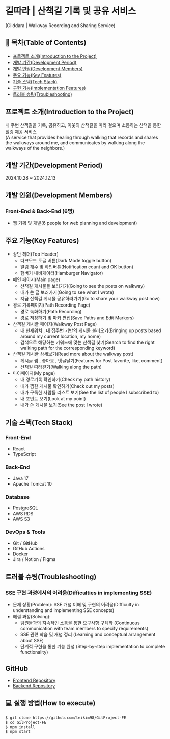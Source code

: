 # 길따라 | 산책길 기록 및 공유 서비스
(Gilddara | Walkway Recording and Sharing Service)

## 📌 목차(Table of Contents)
* [프로젝트 소개(Introduction to the Project)](#프로젝트-소개)
* [개발 기간(Development Period)](#개발-기간)
* [개발 인원(Development Members)](#개발-인원)
* [주요 기능(Key Features)](#주요-기능)
* [기술 스택(Tech Stack)](#기술-스택)
* [구현 기능(Implementation Features)](#구현-기능)
* [트러블 슈팅(Troubleshooting)](#트러블-슈팅)

## 프로젝트 소개(Introduction to the Project)
내 주변 산책길을 기록, 공유하고, 이웃의 산책길을 따라 걸으며 소통하는 산책을 통한 힐링 제공 서비스  
(A service that provides healing through walking that records and shares the walkways around me, and communicates by walking along the walkways of the neighbors.)

## 개발 기간(Development Period)
2024.10.28 ~ 2024.12.13

## 개발 인원(Development Members)
### Front-End & Back-End (6명)
* 웹 기획 및 개발(6 people for web planning and development)

## 주요 기능(Key Features)
* 상단 헤더(Top Header)
  * 다크모드 토글 버튼(Dark Mode toggle button)
  * 알림 개수 및 확인버튼(Notification count and OK button)
  * 햄버거 내비게이터(Hamburger Navigator)
* 메인 페이지(Main page)
  * 산책길 게시물들 보러가기(Going to see the posts on walkway)
  * 내가 쓴 글 보러가기(Going to see what I wrote)
  * 지금 산책길 게시물 공유하러가기(Go to share your walkway post now)
* 경로 기록페이지(Path Recording Page)
  * 경로 녹화하기(Path Recording)
  * 경로 저장하기 및 마커 편집(Save Paths and Edit Markers)
* 산책길 게시글 페이지(Walkway Post Page)
  * 내 현재위치 , 내 집주변 기반의 게시물 불러오기(Bringing up posts based around my current location, my home)
  * 검색으로 해당하는 키워드에 맞는 산책길 찾기(Search to find the right walking path for the corresponding keyword)
* 산책길 게시글 상세보기(Read more about the walkway post)
  * 게시글 찜 , 좋아요 , 댓글달기(Features for Post favorite, like, comment)
  * 산책길 따라걷기(Walking along the path)
* 마아페이지(My page)
  * 내 경로기록 확인하기(Check my path history)
  * 내가 찜한 게시물 확인하기(Check out my posts)
  * 내가 구독한 사람들 리스트 보기(See the list of people I subscribed to)
  * 내 포인트 보기(Look at my point)
  * 내가 쓴 게시물 보기(See the post I wrote)
 


## 기술 스택(Tech Stack)
### Front-End
* React
* TypeScript

### Back-End
* Java 17
* Apache Tomcat 10

### Database
* PostgreSQL
* AWS RDS
* AWS S3

### DevOps & Tools
* Git / GitHub
* GitHub Actions
* Docker
* Jira / Notion / Figma

## 트러블 슈팅(Troubleshooting)
### SSE 구현 과정에서의 어려움(Difficulties in implementing SSE)
* 문제 상황(Problem): SSE 개념 이해 및 구현의 어려움(Difficulty in understanding and implementing SSE concepts)
* 해결 과정(Solving): 
  * 팀원들과의 지속적인 소통을 통한 요구사항 구체화
    (Continuous communication with team members to specify requirements)
  * SSE 관련 학습 및 개념 정리
    (Learning and conceptual arrangement about SSE)
  * 단계적 구현을 통한 기능 완성
    (Step-by-step implementation to complete functionality)

## GitHub
- [Frontend Repository](https://github.com/teikim98/GilProject-FE)
- [Backend Repository](https://github.com/momoandsana/Gil-Project-Backend)

## 💻 실행 방법(How to execute)
```bash
$ git clone https://github.com/teikim98/GilProject-FE
$ cd GilProject-FE
$ npm install
$ npm start
```
